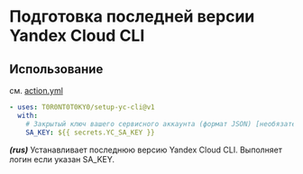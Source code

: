 # Подготовка последней версии Yandex Cloud CLI

## Использование

см. [action.yml](action.yml)

```yaml
- uses: T0R0NT0T0KY0/setup-yc-cli@v1
  with:
    # Закрытый ключ вашего сервисного аккаунта (формат JSON) [необязательно]
    SA_KEY: ${{ secrets.YC_SA_KEY }}

```

***(rus)*** Устанавливает последнюю версию Yandex Cloud CLI. Выполняет логин если указан SA_KEY.
